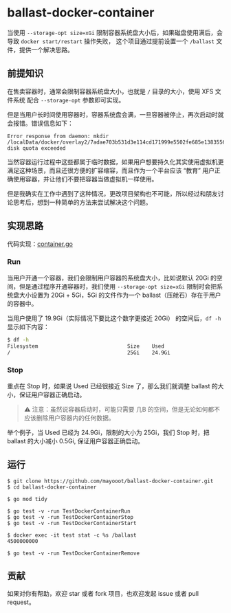 # ballast-docker-container

当使用 `--storage-opt size=xGi` 限制容器系统盘大小后，如果磁盘使用满后，会导致 `docker start/restart` 操作失败，
这个项目通过提前设置一个 `/ballast` 文件，提供一个解决思路。

## 前提知识

在售卖容器时，通常会限制容器系统盘大小，也就是 `/` 目录的大小，使用 XFS 文件系统 配合  `--storage-opt` 参数即可实现。

但是当用户长时间使用容器时，容器系统盘会满，一旦容器被停止，再次启动时就会报错。错误信息如下：

```text
Error response from daemon: mkdir /localData/docker/overlay2/7adae703b531d3e114cd171999e5502fe685e13835569b6f1d9fb31ab812773b/merged: disk quota exceeded 
```

当然容器运行过程中这些都属于临时数据，如果用户想要持久化其实使用虚拟机更满足这种场景，而且还很方便的扩容缩容，而且作为一个平台应该
“教育” 用户正确使用容器，并让他们不要把容器当做虚拟机一样使用。

但是我确实在工作中遇到了这种情况，更改项目架构也不可能，所以经过和朋友讨论思考后，想到一种简单的方法来尝试解决这个问题。

## 实现思路

代码实现：[container.go](container.go)

### Run

当用户开通一个容器，我们会限制用户容器的系统盘大小，比如说默认 20Gi
的空间，但是通过程序开通容器时，我们使用 `--storage-opt size=xGi` 限制时会把系统盘大小设置为 20Gi + 5Gi，5Gi 的文件作为一个
ballast（压舱石）存在于用户的容器中。

当用户使用了 19.9Gi（实际情况下要比这个数字更接近 20Gi） 的空间后，`df -h` 显示如下内容：

```bash
$ df -h
Filesystem                             Size    Used   
/                                      25Gi    24.9Gi
```

### Stop

重点在 Stop 时，如果说 Used 已经很接近 Size 了，那么我们就调整 ballast 的大小，保证用户容器正确启动。

> ⚠️ 注意：虽然说容器启动时，可能只需要 几B 的空间，但是无论如何都不应该删除用户容器内的任何数据。

举个例子，当 Used 已经为 24.9Gi，限制的大小为 25Gi，我们 Stop 时，把 ballast 的大小减小 0.5Gi, 保证用户容器正确启动。

## 运行

~~~shell
$ git clone https://github.com/mayooot/ballast-docker-container.git
$ cd ballast-docker-container

$ go mod tidy

$ go test -v -run TestDockerContainerRun
$ go test -v -run TestDockerContainerStop
$ go test -v -run TestDockerContainerStart

$ docker exec -it test stat -c %s /ballast
4500000000

$ go test -v -run TestDockerContainerRemove
~~~

## 贡献

如果对你有帮助，欢迎 star 或者 fork 项目，也欢迎发起 issue 或者 pull request。
